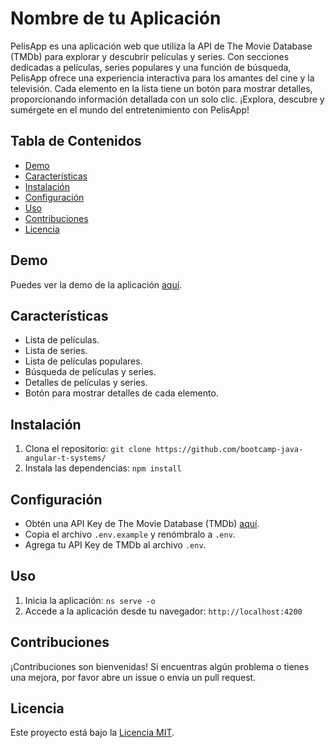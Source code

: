 # Nombre de tu Aplicación

PelisApp es una aplicación web que utiliza la API de The Movie Database (TMDb) para explorar y descubrir películas y series. Con secciones dedicadas a películas, series populares y una función de búsqueda, PelisApp ofrece una experiencia interactiva para los amantes del cine y la televisión. Cada elemento en la lista tiene un botón para mostrar detalles, proporcionando información detallada con un solo clic. ¡Explora, descubre y sumérgete en el mundo del entretenimiento con PelisApp! 

## Tabla de Contenidos
- [Demo](#demo)
- [Características](#características)
- [Instalación](#instalación)
- [Configuración](#configuración)
- [Uso](#uso)
- [Contribuciones](#contribuciones)
- [Licencia](#licencia)

## Demo
Puedes ver la demo de la aplicación [aquí](https://main.d1uaiwjqhjrf7k.amplifyapp.com/movies).

## Características
- Lista de películas.
- Lista de series.
- Lista de películas populares.
- Búsqueda de películas y series.
- Detalles de películas y series.
- Botón para mostrar detalles de cada elemento.

## Instalación
1. Clona el repositorio: `git clone https://github.com/bootcamp-java-angular-t-systems/`
2. Instala las dependencias: `npm install`

## Configuración
- Obtén una API Key de The Movie Database (TMDb) [aquí](https://www.themoviedb.org/settings/api).
- Copia el archivo `.env.example` y renómbralo a `.env`.
- Agrega tu API Key de TMDb al archivo `.env`.

## Uso
1. Inicia la aplicación: `ns serve -o`
2. Accede a la aplicación desde tu navegador: `http://localhost:4200`

## Contribuciones
¡Contribuciones son bienvenidas! Si encuentras algún problema o tienes una mejora, por favor abre un issue o envía un pull request.

## Licencia
Este proyecto está bajo la [Licencia MIT](LICENSE).
